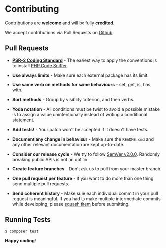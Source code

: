 # Contributing

Contributions are **welcome** and will be fully **credited**.

We accept contributions via Pull Requests on [Github](https://github.com/martiadrogue/http).


## Pull Requests

- **[PSR-2 Coding Standard](https://github.com/php-fig/fig-standards/blob/master/accepted/PSR-2-coding-style-guide.md)** - The easiest way to apply the conventions is to install [PHP Code Sniffer](http://pear.php.net/package/PHP_CodeSniffer).

- **Use always limits** - Make sure each external package has its limit.

- **Use same verb on methods for same behaviours** - set, get, is, has, with.

- **Sort methods** - Group by visiblity criterion, and then verbs.

- **Yoda notation** - All conditions must be twist to avoid a possible mistake is to assign a value unintentionally instead of writing a conditional statement.

- **Add tests!** - Your patch won't be accepted if it doesn't have tests.

- **Document any change in behaviour** - Make sure the `README.cmd` and any other relevant documentation are kept up-to-date.

- **Consider our release cycle** - We try to follow [SemVer v2.0.0](http://semver.org/). Randomly breaking public APIs is not an option.

- **Create feature branches** - Don't ask us to pull from your master branch.

- **One pull request per feature** - If you want to do more than one thing, send multiple pull requests.

- **Send coherent history** - Make sure each individual commit in your pull request is meaningful. If you had to make multiple intermediate commits while developing, please [squash them](http://www.git-scm.com/book/en/v2/Git-Tools-Rewriting-History#Changing-Multiple-Commit-Messages) before submitting.


## Running Tests

``` bash
$ composer test
```


**Happy coding**!
